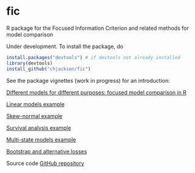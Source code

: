 # fic
R package for the Focused Information Criterion and related methods for model comparison

Under development.  To install the package, do

```r
install.packages("devtools") # if devtools not already installed
library(devtools)
install_github("chjackson/fic")
```

See the package vignettes (work in progress) for an introduction:

[Different models for different purposes: focused model comparison in R](https://chjackson.github.io/fic/inst/doc/fic.pdf)

[Linear models example](https://chjackson.github.io/fic/inst/doc/linear.pdf)

[Skew-normal example](https://chjackson.github.io/fic/inst/doc/skewnormal.pdf)

[Survival analysis example](https://chjackson.github.io/fic/inst/doc/survival.pdf)

[Multi-state models example](https://chjackson.github.io/fic/inst/doc/multistate.pdf)

[Bootstrap and alternative losses](https://chjackson.github.io/fic/inst/doc/loss.pdf)

Source code [GitHub repository](https://github.com/chjackson/fic)

